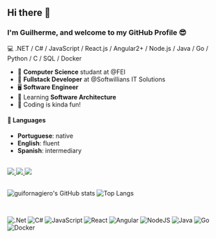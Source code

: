 ## Hi there 👋

### I'm Guilherme, and welcome to my GitHub Profile 😎
💻 .NET / C# / JavaScript / React.js / Angular2+ / Node.js / Java / Go / Python / C / SQL / Docker

- 🏫 **Computer Science** studant at @FEI
- 🏢 **Fullstack Developer** at @Softwillians IT Solutions
- 🖥 **Software Engineer**
- 📒 Learning **Software Architecture**
- 🎈 Coding is kinda fun!

#### 💬 Languages
- **Portuguese**: native
- **English**: fluent
- **Spanish**: intermediary

<br>

<div>
  <a href="https://www.linkedin.com/in/guilherme-fornagiero" target="_blank">
    <img src="https://img.shields.io/badge/LinkedIn-0077B5?style=for-the-badge&logo=linkedin&logoColor=white">
  </a>
  <a href="https://www.instagram.com/guifornagiero/" target="_blank">
    <img src="https://img.shields.io/badge/Instagram-E4405F?style=for-the-badge&logo=instagram&logoColor=white">
  </a>
  <a href="mailto:guilhermefornagiero@gmail.com" target="_blank">
    <img src="https://img.shields.io/badge/Gmail-D14836?style=for-the-badge&logo=gmail&logoColor=white">
  </a>
</div>

<br>

![guifornagiero's GitHub stats](https://github-readme-stats.vercel.app/api?username=guifornagiero&show_icons=true&theme=dracula)
![Top Langs](https://github-readme-stats.vercel.app/api/top-langs/?username=guifornagiero&layout=compact&theme=dracula)

<br>

![.Net](https://img.shields.io/badge/.NET-5C2D91?style=for-the-badge&logo=.net&logoColor=white)
![C#](https://img.shields.io/badge/c%23-%23239120.svg?style=for-the-badge&logo=csharp&logoColor=white)
![JavaScript](https://img.shields.io/badge/javascript-%23323330.svg?style=for-the-badge&logo=javascript&logoColor=%23F7DF1E)
![React](https://img.shields.io/badge/react-%2320232a.svg?style=for-the-badge&logo=react&logoColor=%2361DAFB)
![Angular](https://img.shields.io/badge/angular-%23DD0031.svg?style=for-the-badge&logo=angular&logoColor=white)
![NodeJS](https://img.shields.io/badge/node.js-6DA55F?style=for-the-badge&logo=node.js&logoColor=white)
![Java](https://img.shields.io/badge/java-%23ED8B00.svg?style=for-the-badge&logo=openjdk&logoColor=white)
![Go](https://img.shields.io/badge/go-%2300ADD8.svg?style=for-the-badge&logo=go&logoColor=white)
![Docker](https://img.shields.io/badge/docker-%230db7ed.svg?style=for-the-badge&logo=docker&logoColor=white)
